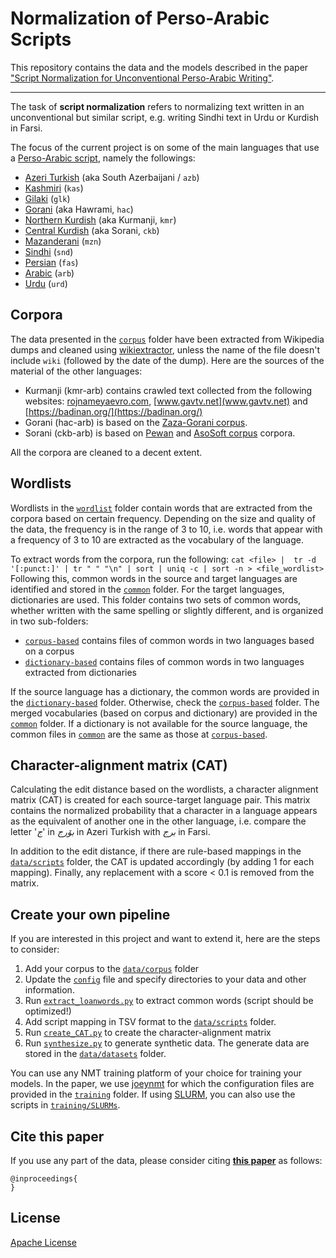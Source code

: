 # Normalization of Perso-Arabic Scripts

This repository contains the data and the models described in the paper ["Script Normalization for Unconventional Perso-Arabic Writing"](). 

---

The task of **script normalization** refers to normalizing text written in an unconventional but similar script, e.g. writing Sindhi text in Urdu or Kurdish in Farsi. 

The focus of the current project is on some of the main languages that use a [Perso-Arabic script](https://en.wikipedia.org/w/index.php?title=Perso-Arabic_alphabet), namely the followings:

- [Azeri Turkish](https://en.wikipedia.org/wiki/Azerbaijani_language) (aka South Azerbaijani / `azb`)
- [Kashmiri](https://en.wikipedia.org/wiki/Kashmiri_language) (`kas`)
- [Gilaki](https://en.wikipedia.org/wiki/Gilaki_language) (`glk`)
- [Gorani](https://en.wikipedia.org/wiki/Gorani_language) (aka Hawrami, `hac`)
- [Northern Kurdish](https://en.wikipedia.org/wiki/Kurmanji) (aka Kurmanji, `kmr`)
- [Central Kurdish](https://en.wikipedia.org/wiki/Sorani) (aka Sorani, `ckb`)
- [Mazanderani](https://en.wikipedia.org/wiki/Mazanderani_language) (`mzn`)
- [Sindhi](https://en.wikipedia.org/wiki/Sindhi_language) (`snd`)
- [Persian](https://en.wikipedia.org/wiki/Persian_language) (`fas`)
- [Arabic](https://en.wikipedia.org/wiki/Modern_Standard_Arabic) (`arb`)
- [Urdu](https://en.wikipedia.org/wiki/Urdu) (`urd`)

## Corpora
The data presented in the [`corpus`](data/corpus) folder have been extracted from Wikipedia dumps and cleaned using [wikiextractor](https://github.com/attardi/wikiextractor), unless the name of the file doesn't include `wiki` (followed by the date of the dump). Here are the sources of the material of the other languages:

 - Kurmanji (kmr-arb) contains crawled text collected from the following websites: [rojnameyaevro.com](rojnameyaevro.com), [www.gavtv.net](www.gavtv.net) and [https://badinan.org/](https://badinan.org/)
 - Gorani (hac-arb) is based on the [Zaza-Gorani corpus](https://github.com/sinaahmadi/ZazaGoraniCorpus).
 - Sorani (ckb-arb) is based on [Pewan](https://sinaahmadi.github.io/resources/pewan.html) and [AsoSoft corpus](https://github.com/AsoSoft/AsoSoft-Text-Corpus) corpora.

 All the corpora are cleaned to a decent extent.

## Wordlists
Wordlists in the [`wordlist`](data/wordlist) folder contain words that are extracted from the corpora based on certain frequency. Depending on the size and quality of the data, the frequency is in the range of 3 to 10, i.e. words that appear with a frequency of 3 to 10 are extracted as the vocabulary of the language.

To extract words from the corpora, run the following:
	```
	cat <file> |  tr -d '[:punct:]' | tr " " "\n" | sort | uniq -c | sort -n > <file_wordlist>
	```
Following this, common words in the source and target languages are identified and stored in the [`common`](data/common) folder. For the target languages, dictionaries are used. This folder contains two sets of common words, whether written with the same spelling or slightly different, and is organized in two sub-folders: 

 - [`corpus-based`](data/common/corpus-based) contains files of common words in two languages based on a corpus
 - [`dictionary-based`](data/common/dictionary-based) contains files of common words in two languages extracted from dictionaries

If the source language has a dictionary, the common words are provided in the [`dictionary-based`](data/common/dictionary-based) folder. Otherwise, check the [`corpus-based`](data/common/corpus-based) folder. The merged vocabularies (based on corpus and dictionary) are provided in the [`common`](data/common) folder. If a dictionary is not available for the source language, the common files in [`common`](data/common) are the same as those at [`corpus-based`](data/common/corpus-based).

## Character-alignment matrix (CAT)
Calculating the edit distance based on the wordlists, a character alignment matrix (CAT) is created for each source-target language pair. This matrix contains the normalized probability that a character in a language appears as the equivalent of another one in the other language, i.e. compare the letter '*ج*' in *بۆرج* in Azeri Turkish with	*برج* in Farsi. 

In addition to the edit distance, if there are rule-based mappings in the [`data/scripts`](data/scripts) folder, the CAT is updated accordingly (by adding 1 for each mapping). Finally, any replacement with a score < 0.1 is removed from the matrix.

## Create your own pipeline

If you are interested in this project and want to extend it, here are the steps to consider:

1. Add your corpus to the [`data/corpus`](data/corpus) folder
2. Update the [`config`](config.json) file and specify directories to your data and other information.
3. Run [`extract_loanwords.py`](code/extract_loanwords.py) to extract common words (script should be optimized!)
4. Add script mapping in TSV format to the [`data/scripts`](data/scripts) folder.
5. Run [`create_CAT.py`](code/create_CAT.py) to create the character-alignment matrix
6. Run [`synthesize.py`](code/synthesize.py) to generate synthetic data. The generate data are stored in the [`data/datasets`](data/datasets) folder.

You can use any NMT training platform of your choice for training your models. In the paper, we use [joeynmt](https://github.com/joeynmt/joeynmt) for which the configuration files are provided in the [`training`](training/configs) folder. If using [SLURM](https://slurm.schedmd.com/), you can also use the scripts in [`training/SLURMs`](training/SLURMs).

 
## Cite this paper

If you use any part of the data, please consider citing **[this paper]()** as follows:

	@inproceedings{
	}


## License

[Apache License](https://github.com/sinaahmadi/KurdishMT/blob/master/LICENSE)